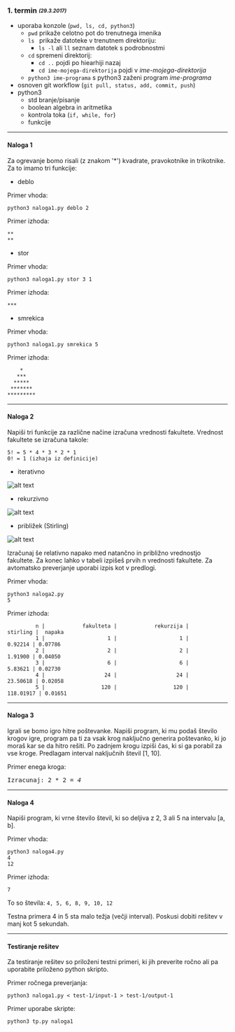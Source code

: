### 1. termin <sub><sup>*(29.3.2017)*<sup><sub>
- uporaba konzole (```pwd, ls, cd, python3```)
  - ```pwd``` prikaže celotno pot do trenutnega imenika
  - ```ls ``` prikaže datoteke v trenutnem direktoriju:
    - ```ls -l``` ali ```ll``` seznam datotek s podrobnostmi
  - ```cd``` spremeni direktorij:
    - ```cd ..``` pojdi po hiearhiji nazaj
    - ```cd ime-mojega-direktorija``` pojdi v *ime-mojega-direktorija*
  - ```python3 ime-programa``` s python3 zaženi program *ime-programa*
- osnoven git workflow (```git pull, status, add, commit, push```)
- python3
  - std branje/pisanje
  - boolean algebra in aritmetika
  - kontrola toka (```if, while, for```)
  - funkcije

***
#### Naloga 1
Za ogrevanje bomo risali (z znakom '*') kvadrate, pravokotnike in trikotnike.
Za to imamo tri funkcije:
- deblo

Primer vhoda:    
```
python3 naloga1.py deblo 2
```

Primer izhoda:   
```
**
**
```
- stor

Primer vhoda:    
```
python3 naloga1.py stor 3 1
```

Primer izhoda:   
```
***
```
- smrekica

Primer vhoda:    
```
python3 naloga1.py smrekica 5
```

Primer izhoda:   
```
    *
   ***
  *****
 *******
*********
```
***
#### Naloga 2
Napiši tri funkcije za različne načine izračuna vrednosti fakultete. 
Vrednost fakultete se izračuna takole: 
```
5! = 5 * 4 * 3 * 2 * 1
0! = 1 (izhaja iz definicije)
```
- iterativno

![alt text](https://wikimedia.org/api/rest_v1/media/math/render/svg/a7c28fa7a3b7ed2244d5d3f88ef0dc289a25b643 "fakulteta iteracija")
- rekurzivno

![alt text](https://wikimedia.org/api/rest_v1/media/math/render/svg/0aa940d197f80ace5839c8596a61ae3e00a5e260 "fakulteta rekurzija")
- približek (Stirling) 

![alt text](https://wikimedia.org/api/rest_v1/media/math/render/svg/15b10f6b044657c32e5572151e17880fa78bb5e8 "Stirling formula")

Izračunaj še relativno napako med natančno in približno vrednostjo fakultete.
Za konec lahko v tabeli izpišeš prvih n vrednosti fakultete.
Za avtomatsko preverjanje uporabi izpis kot v predlogi.

Primer vhoda:    
```
python3 naloga2.py
5
```

Primer izhoda:   
```
         n |            fakulteta |            rekurzija |                  stirling |  napaka
         1 |                    1 |                    1 |                   0.92214 | 0.07786
         2 |                    2 |                    2 |                   1.91900 | 0.04050
         3 |                    6 |                    6 |                   5.83621 | 0.02730
         4 |                   24 |                   24 |                  23.50618 | 0.02058
         5 |                  120 |                  120 |                 118.01917 | 0.01651
```
***
#### Naloga 3
Igrali se bomo igro hitre poštevanke.
Napiši program, ki mu podaš število krogov igre, program pa ti za vsak krog naključno generira poštevanko, ki jo moraš kar se da hitro rešiti.
Po zadnjem krogu izpiši čas, ki si ga porabil za vse kroge.
Predlagam interval naključnih števil [1, 10].

Primer enega kroga: 
<pre>Izracunaj: 2 * 2 = <i>4</i></pre>

***
#### Naloga 4
Napiši program, ki vrne število števil, ki so deljiva z 2, 3 ali 5 na intervalu [a, b]. 

Primer vhoda:    
```
python3 naloga4.py
4
12
```

Primer izhoda:   
```
7
```
To so števila: ```4, 5, 6, 8, 9, 10, 12```

Testna primera 4 in 5 sta malo težja (večji interval). Poskusi dobiti rešitev v manj kot 5 sekundah.
***
#### Testiranje rešitev
Za testiranje rešitev so priloženi testni primeri, ki jih preverite ročno ali pa uporabite priloženo python skripto.

Primer ročnega preverjanja:

```python3 naloga1.py < test-1/input-1 > test-1/output-1```

Primer uporabe skripte:

```python3 tp.py naloga1```